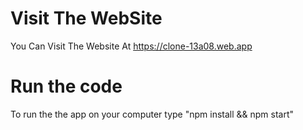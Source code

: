 # Visit The WebSite

You Can Visit The Website At https://clone-13a08.web.app

# Run the code

To run the the app on your computer type "npm install && npm start"